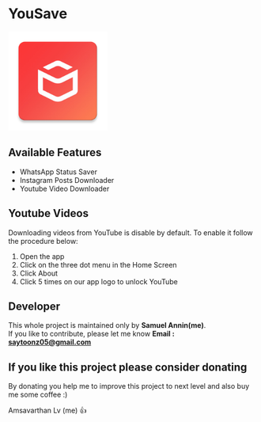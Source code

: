 # YouSave

<img src="https://github.com/saytoonz/YouSave/blob/master/app/src/main/ic_launcher-web.png" height="200" width="200">


## Available Features

* WhatsApp Status Saver
* Instagram Posts Downloader
* Youtube Video Downloader

## Youtube Videos

Downloading videos from YouTube is disable by default. To enable it follow the procedure below:
1. Open the app
2. Click on the three dot menu in the Home Screen
3. Click About
4. Click 5 times on our app logo to unlock YouTube

## Developer

This whole project is maintained only by **Samuel Annin(me)**.<br>
If you like to contribute, please let me know
<B>Email : saytoonz05@gmail.com</B>

## If you like this project please consider donating
By donating you help me to improve this project to next level and also buy me some coffee :)

Amsavarthan Lv (me) 👍
